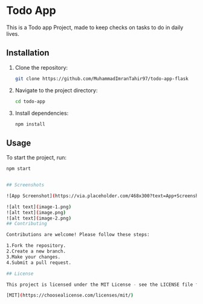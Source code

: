 # Todo App

This is a Todo app Project, made to keep checks on tasks to do in daily lives.

## Installation

1. Clone the repository:

   ```bash
   git clone https://github.com/MuhammadImranTahir97/todo-app-flask
   ```

2. Navigate to the project directory:
   ```bash
   cd todo-app
   ```
3. Install dependencies:
   ```bash
   npm install
   ```

## Usage

To start the project, run:

```bash
npm start


## Screenshots

![App Screenshot](https://via.placeholder.com/468x300?text=App+Screenshot+Here)

![alt text](image-1.png)
![alt text](image.png)
![alt text](image-2.png)
## Contributing

Contributions are welcome! Please follow these steps:

1.Fork the repository.
2.Create a new branch.
3.Make your changes.
4.Submit a pull request.

## License

This project is licensed under the MIT License - see the LICENSE file for details.

[MIT](https://choosealicense.com/licenses/mit/)
```
